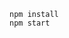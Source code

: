     npm install
    npm start

<!--Tasks:
- profile exec time -> why so slow ?
- implement 1st ruleset
-->